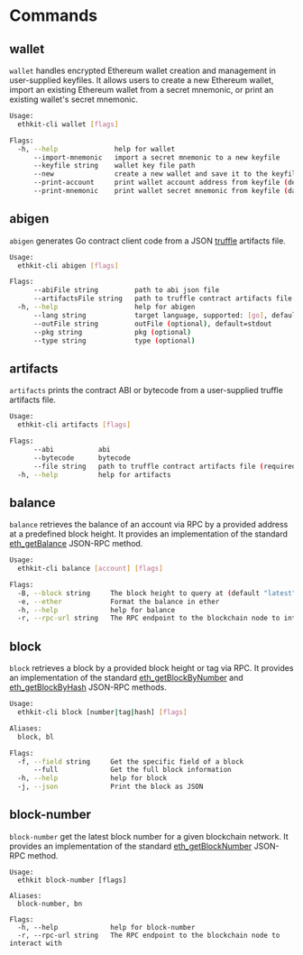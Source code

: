 # Commands

## wallet

`wallet` handles encrypted Ethereum wallet creation and management in user-supplied keyfiles.
It allows users to create a new Ethereum wallet, import an existing Ethereum wallet from a secret mnemonic, or print an existing wallet's secret mnemonic.

```bash
Usage:
  ethkit-cli wallet [flags]

Flags:
  -h, --help              help for wallet
      --import-mnemonic   import a secret mnemonic to a new keyfile
      --keyfile string    wallet key file path
      --new               create a new wallet and save it to the keyfile
      --print-account     print wallet account address from keyfile (default) (default true)
      --print-mnemonic    print wallet secret mnemonic from keyfile (danger!)
```

## abigen

`abigen` generates Go contract client code from a JSON [truffle](https://www.trufflesuite.com/)
artifacts file.

```bash
Usage:
  ethkit-cli abigen [flags]

Flags:
      --abiFile string         path to abi json file
      --artifactsFile string   path to truffle contract artifacts file
  -h, --help                   help for abigen
      --lang string            target language, supported: [go], default=go
      --outFile string         outFile (optional), default=stdout
      --pkg string             pkg (optional)
      --type string            type (optional)
```

## artifacts

`artifacts` prints the contract ABI or bytecode from a user-supplied truffle artifacts file.

```bash
Usage:
  ethkit-cli artifacts [flags]

Flags:
      --abi           abi
      --bytecode      bytecode
      --file string   path to truffle contract artifacts file (required)
  -h, --help          help for artifacts
```

## balance

`balance` retrieves the balance of an account via RPC by a provided address at a predefined block height.
It provides an implementation of the standard [eth_getBalance](https://ethereum.org/en/developers/docs/apis/json-rpc#eth_getbalance) JSON-RPC method.

```bash
Usage:
  ethkit-cli balance [account] [flags]

Flags:
  -B, --block string     The block height to query at (default "latest")
  -e, --ether            Format the balance in ether
  -h, --help             help for balance
  -r, --rpc-url string   The RPC endpoint to the blockchain node to interact with
```

## block

`block` retrieves a block by a provided block height or tag via RPC.
It provides an implementation of the standard [eth_getBlockByNumber](https://ethereum.org/en/developers/docs/apis/json-rpc#eth_getblockbynumber) and [eth_getBlockByHash](https://ethereum.org/en/developers/docs/apis/json-rpc#eth_getblockbyhash) JSON-RPC methods.

```bash
Usage:
  ethkit-cli block [number|tag|hash] [flags]

Aliases:
  block, bl

Flags:
  -f, --field string     Get the specific field of a block
      --full             Get the full block information
  -h, --help             help for block
  -j, --json             Print the block as JSON

```

## block-number

`block-number` get the latest block number for a given blockchain network.
It provides an implementation of the standard [eth_getBlockNumber](https://ethereum.org/en/developers/docs/apis/json-rpc#eth_blocknumber) JSON-RPC method.

```shell
Usage:
  ethkit block-number [flags]

Aliases:
  block-number, bn

Flags:
  -h, --help             help for block-number
  -r, --rpc-url string   The RPC endpoint to the blockchain node to interact with
```
